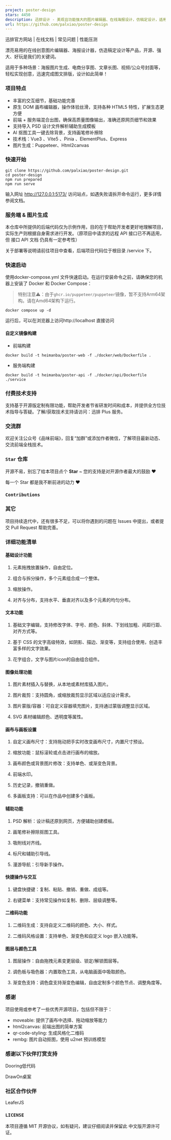 ```yaml
---
project: poster-design
stars: 4450
description: 迅排设计 - 美观且功能强大的图片编辑器、在线海报设计，仿稿定设计，适用于多种场景：海报生成、电商产品图、文章长图、视频/公众号封面等。A beautiful online image designer, suitable for various scenarios like generate posters, making design easier!
url: https://github.com/palxiao/poster-design
---
```


迅排官方网站 | 在线文档 | 常见问题 | 性能压测

漂亮易用的在线创意图片编辑器、海报设计器，仿造稿定设计等产品，开源、强大、好玩是我们的关键词。

适用于多种场景：海报图片生成、电商分享图、文章长图、视频/公众号封面等，轻松实现创意，迅速完成图文排版，设计如此简单！

### 项目特点

-   丰富的交互细节，基础功能完善
-   原生 DOM 画布编辑器，操作体验丝滑，支持各种 HTML5 特性，扩展生态更方便
-   前端 + 服务端混合出图，确保高质量图像输出，准确还原网页细节和效果
-   支持导入 PSD 设计文件解析辅助生成模板
-   AI 抠图工具一键去除背景，支持画笔修补擦除
-   技术栈：Vue3 、Vite5 、Pinia 、ElementPlus、Express
-   图片生成：Puppeteer、Html2canvas

### 快速开始

```
git clone https://github.com/palxiao/poster-design.git
cd poster-design
npm run prepared
npm run serve
```

输入网址 http://127.0.0.1:5173/ 访问站点，如遇失败请拆开命令运行，更多详情参阅文档。

### 服务端 & 图片生成

本仓库中所提供的后端代码仅为示例作用，目的在于帮助开发者更好地理解项目，实际生产则根据自身需求进行开发。（原项目中请求的远程 API 接口已不再适用，但 接口 API 文档 仍具有一定参考性）

关于部署等说明请前往项目中查看，后端项目代码位于根目录 /service 下。

### 快速启动

使用docker-compose.yml 文件快速启动。在运行安装命令之前，请确保您的机器上安装了 Docker 和 Docker Compose：

> 特别注意⚠️：由于`ghcr.io/puppeteer/puppeteer`镜像，暂不支持Arm64架构。请在Amd64架构下运行。

```
docker compose up -d
```

运行后，可以在浏览器上访问http://localhost 直接访问

#### 自定义镜像构建

-   前端构建

```
docker build -t heimanba/poster-web -f ./docker/web/Dockerfile .
```

-   服务端构建

```
docker build -t heimanba/poster-api -f ./docker/api/Dockerfile ./service
```

### 付费技术支持

支持基于开源版定制有限功能，帮助开发者节省研发时间和成本，并提供全方位技术指导与答疑。了解/获取技术支持请访问：迅排 Plus 服务。

### 交流群

欢迎关注公众号《品味前端》，回复“加群”或添加作者微信，了解项目最新动态、交流前端全栈技术。

### `Star` 仓库

开源不易，别忘了给本项目点个 **Star** ~ 您的支持是对开源作者最大的鼓励 ❤️

每一个 Star 都是我不断前进的动力 ❤️

### `Contributions`

### 其它

项目持续迭代中，还有很多不足，可以将你遇到的问题在 Issues 中提出，或者提交 Pull Request 帮助完善。

### 详细功能清单

#### 基础设计功能

1.  元素拖拽放置操作，自由定位。
    
2.  组合与拆分操作，多个元素组合成一个整体。
    
3.  缩放操作。
    
4.  对齐与分布，支持水平、垂直对齐以及多个元素的均匀分布。
    

#### 文本功能

1.  基础文字编辑，支持修改字体、字号、颜色、斜体、下划线加粗、间距行距、对齐方式等。
    
2.  基于 CSS 的文字高级特效，如阴影、描边、渐变等，支持组合使用，创造丰富多样的文字效果。
    
3.  花字组合，文字与图片icon的自由组合组件。
    

#### 图像处理功能

1.  图片素材插入与替换，从本地或素材库插入图片。
    
2.  图片裁剪：支持圆角，或缩放裁剪显示区域以适应设计需求。
    
3.  图片蒙版/容器：可自定义容器填充图片，支持通过蒙版调整显示区域。
    
4.  SVG 素材编辑颜色、透明度等属性。
    

#### 画布与画板设置

1.  自定义画布尺寸：支持拖动把手实时改变画布尺寸，内置尺寸预设。
    
2.  缩放功能：鼠标滚轮或点击进行画布的缩放。
    
3.  画布颜色或背景图片修改：支持单色、或渐变色背景。
    
4.  前端水印。
    
5.  历史记录，撤销重做。
    
6.  多画板支持：可以在作品中创建多个画板。
    

#### 辅助功能

1.  PSD 解析：设计稿还原到网页，方便辅助创建模板。
    
2.  画笔修补擦除抠图工具。
    
3.  吸附线对齐线。
    
4.  标尺和辅助引导线。
    
5.  漫游导航：引导新手操作。
    

#### 快捷操作与交互

1.  键盘快捷键：复制、粘贴、撤销、重做、成组等。
    
2.  右键菜单：支持常见操作如复制、删除、层级调整等。
    

#### 二维码功能

1.  二维码生成：支持自定义二维码的颜色、大小、样式。
    
2.  二维码风格设置：支持单色、渐变色和自定义 logo 嵌入功能等。
    

#### 图层与颜色工具

1.  图层操作：自由拖拽元素变更层级、锁定/解锁图层等。
    
2.  调色板与吸色器：内置取色工具，从电脑画面中吸取颜色。
    
3.  渐变色支持：调色盘支持渐变色编辑，自由定制多个颜色节点、调整角度等。
    

### 感谢

项目使用或参考了一些优秀开源项目，包括但不限于：

-   moveable: 提供了画布中选择、拖动缩放等能力
-   html2canvas: 前端出图的简单方案
-   qr-code-styling: 生成风格化二维码
-   rembg: 图片自动抠图，使用 u2net 预训练模型

### 感谢以下伙伴打赏支持

Dooring低代码

DrawOn桌案

### 社区合作伙伴

LeaferJS

### `LICENSE`

本项目遵循 MIT 开源协议，如有疑问，建议仔细阅读并保留此 中文版开源许可证。
